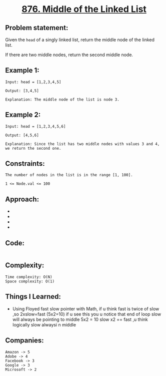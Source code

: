 <h1 align="center"><a href="https://leetcode.com/problems/middle-of-the-linked-list/" target="_blank">876. Middle of the Linked List</a></h1>

## Problem statement:
Given the `head` of a singly linked list, return the middle node of the linked list.

If there are two middle nodes, return the second middle node.


## Example 1:

```
Input: head = [1,2,3,4,5]

Output: [3,4,5]

Explanation: The middle node of the list is node 3.
```

## Example 2:

```
Input: head = [1,2,3,4,5,6]

Output: [4,5,6]

Explanation: Since the list has two middle nodes with values 3 and 4, we return the second one.
```



## Constraints:

```
The number of nodes in the list is in the range [1, 100].

1 <= Node.val <= 100
```


 

## Approach:

- 
  
- 
  
-
  
- 



## Code: 

```java

```







## Complexity:

```
Time complexity: O(N) 
Space complexity: O(1)
```

## Things I Learned:

- Using Floyed fast slow pointer with Math, if u think fast is twice of slow ,so 2xslow=fast (5x2=10) if u see this you u notice that end of loop slow will always be pointing to middle
  5x2 = 10 slow x2 == fast ,u think logically slow alwaysi n middle
  


## Companies:

```
Amazon -> 5
Adobe -> 4
Facebook -> 3
Google -> 3
Microsoft -> 2
```





